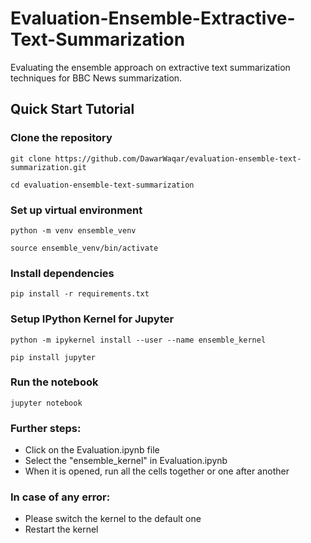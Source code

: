 # Evaluation-Ensemble-Extractive-Text-Summarization

Evaluating the ensemble approach on extractive text summarization techniques for BBC News summarization.

## Quick Start Tutorial

### Clone the repository

```
git clone https://github.com/DawarWaqar/evaluation-ensemble-text-summarization.git
```

```
cd evaluation-ensemble-text-summarization
```

### Set up virtual environment

```
python -m venv ensemble_venv
```

```
source ensemble_venv/bin/activate
```

### Install dependencies

```
pip install -r requirements.txt
```

### Setup IPython Kernel for Jupyter

```
python -m ipykernel install --user --name ensemble_kernel
```

```
pip install jupyter
```

### Run the notebook

```
jupyter notebook
```

### Further steps:

- Click on the Evaluation.ipynb file
- Select the "ensemble_kernel" in Evaluation.ipynb
- When it is opened, run all the cells together or one after another

### In case of any error:

- Please switch the kernel to the default one
- Restart the kernel
